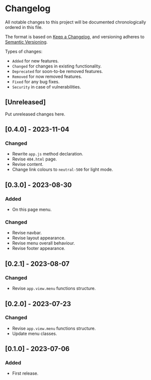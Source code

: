 # Changelog
All notable changes to this project will be documented chronologically ordered
in this file.

The format is based on [Keep a Changelog](https://keepachangelog.com/en/1.0.0/),
and versioning adheres to [Semantic Versioning](https://semver.org/spec/v2.0.0.html).

Types of changes:
* `Added` for new features.
* `Changed` for changes in existing functionality.
* `Deprecated` for soon-to-be removed features.
* `Removed` for now removed features.
* `Fixed` for any bug fixes.
* `Security` in case of vulnerabilities.

## [Unreleased]
Put unreleased changes here.

## [0.4.0] - 2023-11-04
### Changed
- Rewrite `app.js` method declaration.
- Revise `404.html` page.
- Revise content.
- Change link colours to `neutral-500` for light mode.

## [0.3.0] - 2023-08-30
### Added
- On this page menu.

### Changed
- Revise navbar.
- Revise layout appearance.
- Revise menu overall behaviour.
- Revise footer appearance.

## [0.2.1] - 2023-08-07
### Changed
- Revise `app.view.menu` functions structure.

## [0.2.0] - 2023-07-23
### Changed
- Revise `app.view.menu` functions structure.
- Update menu classes.

## [0.1.0] - 2023-07-06
### Added
- First release.
